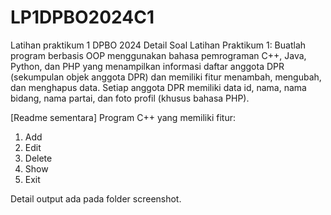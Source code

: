 # LP1DPBO2024C1
Latihan praktikum 1 DPBO 2024 
Detail Soal Latihan Praktikum 1:
Buatlah program berbasis OOP menggunakan bahasa pemrograman C++, Java,
Python, dan PHP yang menampilkan informasi daftar anggota DPR (sekumpulan
objek anggota DPR) dan memiliki fitur menambah, mengubah, dan menghapus data.
Setiap anggota DPR memiliki data id, nama, nama bidang, nama partai, dan foto
profil (khusus bahasa PHP).

[Readme sementara]
Program C++ yang memiliki fitur:
1. Add
2. Edit
3. Delete
4. Show
5. Exit

Detail output ada pada folder screenshot.
